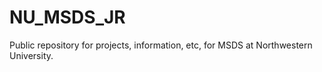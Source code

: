 # NU_MSDS_JR
Public repository for projects, information, etc, for MSDS at Northwestern University.
